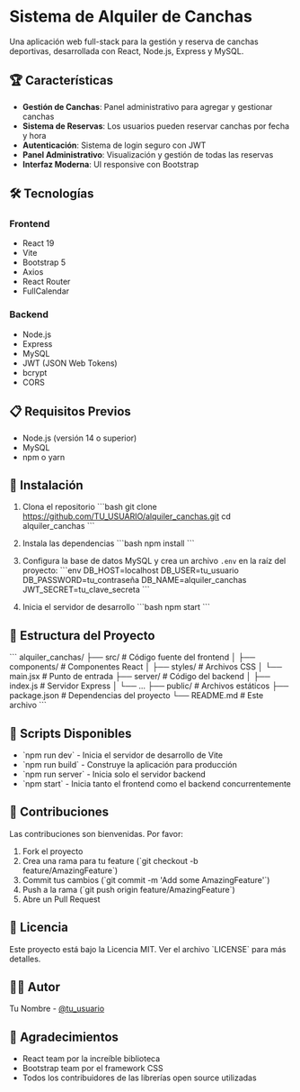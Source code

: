 # Sistema de Alquiler de Canchas

Una aplicación web full-stack para la gestión y reserva de canchas deportivas, desarrollada con React, Node.js, Express y MySQL.

## 🏆 Características

- **Gestión de Canchas**: Panel administrativo para agregar y gestionar canchas
- **Sistema de Reservas**: Los usuarios pueden reservar canchas por fecha y hora
- **Autenticación**: Sistema de login seguro con JWT
- **Panel Administrativo**: Visualización y gestión de todas las reservas
- **Interfaz Moderna**: UI responsive con Bootstrap

## 🛠️ Tecnologías

### Frontend
- React 19
- Vite
- Bootstrap 5
- Axios
- React Router
- FullCalendar

### Backend
- Node.js
- Express
- MySQL
- JWT (JSON Web Tokens)
- bcrypt
- CORS

## 📋 Requisitos Previos

- Node.js (versión 14 o superior)
- MySQL
- npm o yarn

## 🚀 Instalación

1. Clona el repositorio
\`\`\`bash
git clone https://github.com/TU_USUARIO/alquiler_canchas.git
cd alquiler_canchas
\`\`\`

2. Instala las dependencias
\`\`\`bash
npm install
\`\`\`

3. Configura la base de datos MySQL y crea un archivo `.env` en la raíz del proyecto:
\`\`\`env
DB_HOST=localhost
DB_USER=tu_usuario
DB_PASSWORD=tu_contraseña
DB_NAME=alquiler_canchas
JWT_SECRET=tu_clave_secreta
\`\`\`

4. Inicia el servidor de desarrollo
\`\`\`bash
npm start
\`\`\`

## 📁 Estructura del Proyecto

\`\`\`
alquiler_canchas/
├── src/                    # Código fuente del frontend
│   ├── components/         # Componentes React
│   ├── styles/            # Archivos CSS
│   └── main.jsx           # Punto de entrada
├── server/                # Código del backend
│   ├── index.js          # Servidor Express
│   └── ...
├── public/               # Archivos estáticos
├── package.json          # Dependencias del proyecto
└── README.md            # Este archivo
\`\`\`

## 🎯 Scripts Disponibles

- \`npm run dev\` - Inicia el servidor de desarrollo de Vite
- \`npm run build\` - Construye la aplicación para producción
- \`npm run server\` - Inicia solo el servidor backend
- \`npm start\` - Inicia tanto el frontend como el backend concurrentemente

## 🤝 Contribuciones

Las contribuciones son bienvenidas. Por favor:

1. Fork el proyecto
2. Crea una rama para tu feature (\`git checkout -b feature/AmazingFeature\`)
3. Commit tus cambios (\`git commit -m 'Add some AmazingFeature'\`)
4. Push a la rama (\`git push origin feature/AmazingFeature\`)
5. Abre un Pull Request

## 📝 Licencia

Este proyecto está bajo la Licencia MIT. Ver el archivo \`LICENSE\` para más detalles.

## 👨‍💻 Autor

Tu Nombre - [@tu_usuario](https://github.com/tu_usuario)

## 🙏 Agradecimientos

- React team por la increíble biblioteca
- Bootstrap team por el framework CSS
- Todos los contribuidores de las librerías open source utilizadas